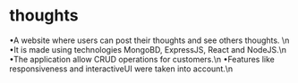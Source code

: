 # thoughts
•A website where users can post their thoughts and see others thoughts. \n
•It is made using technologies MongoBD, ExpressJS, React and NodeJS.\n
•The application allow CRUD operations for customers.\n
•Features like responsiveness and interactiveUI were taken into account.\n
